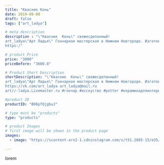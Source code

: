 ```yaml
---
title: "Квасник Конь"
date: 2019-08-08
draft: false
tags: ["art_ladya"]

# meta description
description : "\"Квасник  Конь\" свежесделанный! 
art_ladya\"Арт Ладья\" Гончарная мастерская в Нижнем Новгороде. Изготовление керамики и мастер//-классы по обучению. 
https:/"

# product Price
price: "3000"
priceBefore: "3600.0"

# Product Short Description
shortDescription: "\"Квасник  Конь\" свежесделанный! 
art_ladya\"Арт Ладья\" Гончарная мастерская в Нижнем Новгороде. Изготовление керамики и мастер//-классы по обучению. 
https://vk.com/art_ladya art_ladya@mail.ru 
art//-ladya.Livemaster.ru #гончар #исскуство #potter #керамикадляинтерьера #керамикаручнаяработа #гончарнаямастерская #керамиканазаказ #handmade #посудаизглины #керамика #русскаякерамика #артладья #эксклюзивнаякерамика #painter #dishes #decor #ceramicar #claygoods #jointeddoll #earthenware #ceramic #design #кухля #magic #dishesfordolls #ceramicart #квасник #clay #авторскаякерамика #конь"

#product ID
productID: "B06pfQjgbuJ"

# type must be "products"
type: "products"

# product Images
# first image will be shown in the product page
images:
  - image: "https://scontent-arn2-1.cdninstagram.com/v/t51.2885-15/e35/67939514_2420462478030597_6685911090093154036_n.jpg?se=7&tp=1&_nc_ht=scontent-arn2-1.cdninstagram.com&_nc_cat=109&_nc_ohc=MaVbt0v1jHEAX-L9o3P&ccb=7-4&oh=d95d81928c80498c7d973884e4b5c53e&oe=6083E750&_nc_sid=86f79a&ig_cache_key=MjEwNjE3ODI0MzczNTQzNjE2OQ%3D%3D.2-ccb7-4"

---
```

lorem

